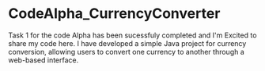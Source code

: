# CodeAlpha_CurrencyConverter
Task 1 for the code Alpha has been sucessfuly completed and I'm Excited to share my code here.
I have developed a simple Java project for currency conversion, 
allowing users to convert one currency to another through a web-based interface. 
